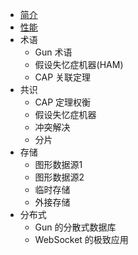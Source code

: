 
+ [简介](/src/intro.md)
+ [性能](/src/performance.md)
+ 术语
  + Gun 术语
  + 假设失忆症机器(HAM)
  + CAP 关联定理
+ 共识
  + CAP 定理权衡
  + 假设失忆症机器
  + 冲突解决
  + 分片
+ 存储
  + 图形数据源1
  + 图形数据源2
  + 临时存储
  + 外接存储
+ 分布式
  + Gun 的分散式数据库
  + WebSocket 的极致应用
